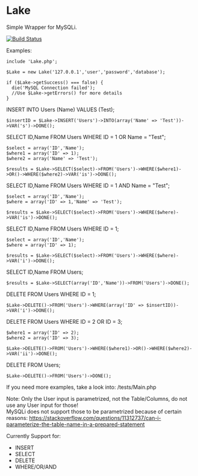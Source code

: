 # Lake

Simple Wrapper for MySQLi.

[![Build Status](https://travis-ci.org/Ne00n/Lake.svg?branch=master)](https://travis-ci.org/Ne00n/Lake)

Examples:

```
include 'Lake.php';

$Lake = new Lake('127.0.0.1','user','password','database');

if ($Lake->getSuccess() === false) {
  die('MySQL Connection failed');
  //Use $Lake->getErrors() for more details
}

```

INSERT INTO Users (Name) VALUES (Test);
```
$insertID = $Lake->INSERT('Users')->INTO(array('Name' => 'Test'))->VAR('s')->DONE();
```
SELECT ID,Name FROM Users WHERE ID = 1 OR Name = "Test";
```
$select = array('ID','Name');
$where1 = array('ID' => 1);
$where2 = array('Name' => 'Test');

$results = $Lake->SELECT($select)->FROM('Users')->WHERE($where1)->OR()->WHERE($where2)->VAR('is')->DONE();
```
SELECT ID,Name FROM Users WHERE ID = 1 AND Name = "Test";
```
$select = array('ID','Name');
$where = array('ID' => 1,'Name' => 'Test');

$results = $Lake->SELECT($select)->FROM('Users')->WHERE($where)->VAR('is')->DONE();
```
SELECT ID,Name FROM Users WHERE ID = 1;
```
$select = array('ID','Name');
$where = array('ID' => 1);

$results = $Lake->SELECT($select)->FROM('Users')->WHERE($where)->VAR('i')->DONE();
```
SELECT ID,Name FROM Users;
```
$results = $Lake->SELECT(array('ID','Name'))->FROM('Users')->DONE();
```
DELETE FROM Users WHERE ID = 1;
```
$Lake->DELETE()->FROM('Users')->WHERE(array('ID' => $insertID))->VAR('i')->DONE();
```
DELETE FROM Users WHERE ID = 2 OR ID = 3;
```
$where1 = array('ID' => 2);
$where2 = array('ID' => 3);

$Lake->DELETE()->FROM('Users')->WHERE($where1)->OR()->WHERE($where2)->VAR('ii')->DONE();
```
DELETE FROM Users;
```
$Lake->DELETE()->FROM('Users')->DONE();
```

If you need more examples, take a look into: /tests/Main.php

Note: Only the User input is parametrized, not the Table/Columns, do not use any User input for those!<br />
MySQLi does not support those to be parametrized because of certain reasons: https://stackoverflow.com/questions/11312737/can-i-parameterize-the-table-name-in-a-prepared-statement

Currently Support for:

- INSERT
- SELECT
- DELETE
- WHERE/OR/AND
